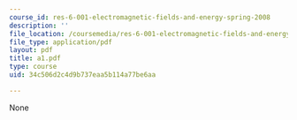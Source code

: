 ```yaml
---
course_id: res-6-001-electromagnetic-fields-and-energy-spring-2008
description: ''
file_location: /coursemedia/res-6-001-electromagnetic-fields-and-energy-spring-2008/34c506d2c4d9b737eaa5b114a77be6aa_a1.pdf
file_type: application/pdf
layout: pdf
title: a1.pdf
type: course
uid: 34c506d2c4d9b737eaa5b114a77be6aa

---
```

None